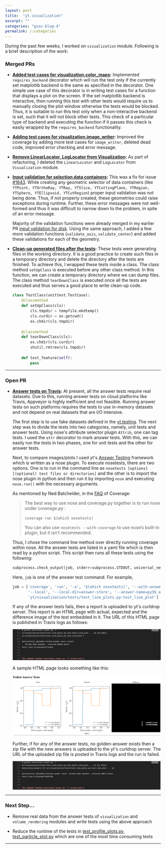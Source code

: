 ```yaml
---
layout: post
title:  "yt.visualization"
excerpt: ""  
categories: "gsoc-blog-4"
permalink: /:categories
---
```


 <style type="text/css">
.page-header { color: #fff; text-align: center; background-color: #159957; background-image: linear-gradient(120deg, #fc00ff, #00dbde); }
  </style>

During the past few weeks, I worked on `visualization` module. Following is a brief description of the work:

### Merged PRs

- **[Added test cases for visualization.color_maps](https://github.com/yt-project/yt/pull/1841/files):** Implemented `requires_backend` decorator which will run the test only if the currently set matplotlib backend is the same as specified in the decorator. One simple use case of this decorator is in writing test cases for a function that displays a plot on the screen. If the set matplotlib backend is interactive, then running this test with other tests would require us to manually closing the plot window otherwise the tests would be blocked. Thus, it is suitable to run this test only when a non-interactive backend is set, such that it will not block other tests. This check of a particular type of backend and executing the function if it passes this check is easily wrapped by the `requires_backend` functionality.

- **[Adding test cases for visualization.image_writer](https://github.com/yt-project/yt/pull/1842):** Improved the coverage by adding more test cases for `image_writer`, deleted dead code, improved error checking and error message.

- **[Remove LinearLocator, LogLocator from Visualization](https://github.com/yt-project/yt/pull/1861):** As part of refactoring, I deleted the `LinearLocator` and `LogLocator` from `Visualization` module.

- **[Input validation for selection data containers](https://github.com/yt-project/yt/pull/1870):** This was a fix for issue [#1843](https://github.com/yt-project/yt/issues/1843). While creating any geometric selector of data containers (like `YTPoint, YTOrthoRay, YTRay, YTSlice, YTCuttingPlane, YTRegion, YTSphere, YTEllipsoid, YTCutRegion`) proper input validation was not being done. Thus, if not properly created, these geometries could raise exceptions during runtime. Further, these error messages were not well-formed and thus it was difficult to narrow down to the problem, in spite of an error message. 

    Majority of the validation functions were already merged in my earlier PR [input validation for disk](https://github.com/yt-project/yt/pull/1833). Using the same approach, I added a few more validation functions (`validate_axis`, `validate_center`) and added these validations for each of the geometry.

- **[Clean-up generated files after the tests](https://github.com/yt-project/yt/pull/1871):** These tests were generating files in the working directory. It is a good practice to create such files in a temporary directory and delete the directory after the tests are finished. To achieve this, I wrapped these tests inside a class. The class method `setUpClass` is executed before any other class method. In this function, we can create a temporary directory where we can dump files. The class method `tearDownClass` is executed once all the tests are executed and thus serves a good place to write clean-up code.

    ```python
    class TestClass(unittest.TestCase):
        @classmethod
        def setUpClass(cls):
            cls.tmpdir = tempfile.mkdtemp()
            cls.curdir = os.getcwd()
            os.chdir(cls.tmpdir)

        @classmethod
        def tearDownClass(cls):
            os.chdir(cls.curdir)
            shutil.rmtree(cls.tmpdir)

        def test_feature(self):
            pass

    ```


---

### Open PR
- **[Answer tests on Travis](https://github.com/yt-project/yt/pull/1883):** 
    At present, all the answer tests require real datasets. Due to this, running answer tests on cloud platforms like Travis, Appveyor is highly inefficient and not feasible. Running answer tests on such platforms requires the tests to use in-memory datasets and not depend on real datasets that are I/O intensive.

    The first step is to use fake datasets defined in the [yt.testing](https://github.com/yt-project/yt/blob/master/yt/testing.py). The next step was to divide the tests into two categories, namely, unit tests and answer tests. Using nose's attribute selector plugin `Attrib`, one can tag tests. I used the `attr` decorator to mark answer tests. With this, we can easily run the tests in two phases, one for unit tests and the other for answer tests.

    Next, to compare images/plots I used yt's [Answer Testing](http://yt-project.org/doc/developing/testing.html#answer-testing) framework which is written as a nose plugin. To execute nosetests, there are two options. One is to run in the command line as `nosetests [options] [(optional) test files or directories]` and the other is to import the nose plugin in python and then run it by importing `nose` and executing `nose.run()` with the necessary arguments. 

    As mentioned by Ned Batchelder, in the [FAQ](https://coverage.readthedocs.io/en/coverage-4.5.1a/faq.html) of Coverage:
    > The best way to use nose and coverage.py together is to run nose under coverage.py :
    >
    > `coverage run $(which nosetests)`
    >
    > You can also use  `nosetests --with-coverage` to use nose’s built-in plugin, but it isn’t recommended.  

    Thus, I chose the command line method over directly running coverage within nose. All the answer tests are listed in a yaml file which is then read by a python script. This script then runs all these tests using the following:

    ```python
    subprocess.check_output(job, stderr=subprocess.STDOUT, universal_newlines=True, shell=True)
    ```


    Here, `job` is one of the answer test command. For example, 
    ```python
    job = ['coverage', 'run', '-a', '$(which nosetests)', '--with-answer-testing', '--nologcapture', '-d', '-v',
           '--local', '--local-dir=answer-store', '--answer-name=py36_answers_line_plot', 
           'yt/visualization/tests/test_line_plots.py:test_line_plot']
    ```

    If any of the answer tests fails, then a report is uploaded to yt's curldrop server. This report is an HTML page with actual, expected and the difference image of the test embedded in it. The URL of this HTML page is published in Travis logs as follows:

    ![](assets/travis-failed-answer-tests.PNG "Url of uploaded HTML page")

    A sample HTML page looks something like this:

    ![](assets/failed-answer-test.PNG "Generated report of failed answer tests")

    Further, if for any of the answer tests, no golden-answer exists then a zip file with the new answers is uploaded to the yt's curldrop server. The URL of the uploaded zip file is posted in Travis logs and the run is failed.

    ![](assets/travis-upload-missing-answer.PNG "Url of new answers is posted in Travis log")

---

### Next Step...

- Remove real data from the answer tests of `visualization` and `volume_rendering` modules and write tests using the above approach

- Reduce the runtime of the tests in [test_profile_plots.py](https://github.com/yt-project/yt/blob/master/yt/visualization/tests/test_profile_plots.py), [test_particle_plot.py](https://github.com/yt-project/yt/blob/master/yt/visualization/tests/test_particle_plot.py) which are one of the most time consuming tests

---
